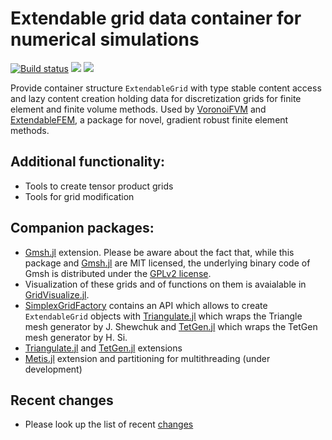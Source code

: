 # Extendable grid data container for numerical simulations

[![Build status](https://github.com/WIAS-PDELib/ExtendableGrids.jl/workflows/linux-macos-windows/badge.svg)](https://github.com/WIAS-PDELib/ExtendableGrids.jl/actions)
[![](https://img.shields.io/badge/docs-stable-blue.svg)](https://WIAS-PDELib.github.io/ExtendableGrids.jl/stable)
[![](https://img.shields.io/badge/docs-dev-blue.svg)](https://WIAS-PDELib.github.io/ExtendableGrids.jl/dev)


Provide container structure `ExtendableGrid` with type stable content access and lazy content creation holding data for discretization
grids for finite element and finite volume methods.
Used by [VoronoiFVM](https://github.com/WIAS-PDELib/VoronoiFVM.jl) and  [ExtendableFEM](https://github.com/WIAS-PDELib/ExtendableFEM.jl),
a package for novel, gradient robust finite element methods.

## Additional functionality:


- Tools to create tensor product grids
- Tools for grid modification

## Companion packages:
- [Gmsh.jl](https://github.com/JuliaFEM/Gmsh.jl) extension. Please be aware about the fact that, while this package
  and  [Gmsh.jl](https://github.com/JuliaFEM/Gmsh.jl) are MIT licensed, the underlying binary code of Gmsh is
  distributed under the [GPLv2 license](https://gmsh.info/LICENSE.txt).
- Visualization of these grids and of functions on them is avaialable in [GridVisualize.jl](https://github.com/WIAS-PDELib/GridVisualize.jl).
- [SimplexGridFactory](https://github.com/WIAS-PDELib/SimplexGridFactory.jl) contains an API which allows to
  create `ExtendableGrid` objects with  [Triangulate.jl](https://github.com/JuliaGeometry/Triangulate.jl) which wraps the Triangle mesh generator
  by J. Shewchuk and [TetGen.jl](https://github.com/JuliaGeometry/TetGen.jl) which wraps the  TetGen mesh generator by H. Si.
- [Triangulate.jl](https://github.com/JuliaGeometry/Triangulate.jl) and  [TetGen.jl](https://github.com/JuliaGeometry/TetGen.jl) extensions
- [Metis.jl](https://github.com/JuliaSparse/Metis.jl) extension and partitioning for multithreading (under development)

## Recent changes
- Please look up the list of recent [changes](https://WIAS-PDELib.github.io/ExtendableGrids.jl/stable/changes)
